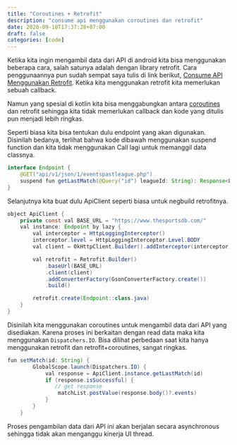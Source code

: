 ```yaml
---
title: "Coroutines + Retrofit"
description: "consume api menggunakan coroutines dan retrofit"
date: 2020-09-18T17:37:28+07:00
draft: false
categories: [code]
---
```


Ketika kita ingin mengambil data dari API di android kita bisa menggunakan beberapa cara, salah satunya adalah dengan library retrofit. Cara penggunaannya pun sudah sempat saya tulis di link berikut, [Consume API Menggunakan Retrofit](https://ahmadsufyan.my.id/post/belajar-retrofit/). Ketika kita menggunakan retrofit kita memerlukan sebuah callback.

Namun yang spesial di kotlin kita bisa menggabungkan antara [coroutines](https://ahmadsufyan.my.id/post/coroutines/) dan retrofit sehingga kita tidak memerlukan callback dan kode yang ditulis pun menjadi lebih ringkas.

Seperti biasa kita bisa tentukan dulu endpoint yang akan digunakan. Disinilah bedanya, terlihat bahwa kode dibawah menggunakan suspend function dan kita tidak menggunakan Call lagi untuk memanggil data classnya.

```java
interface Endpoint {
    @GET("api/v1/json/1/eventspastleague.php")
    suspend fun getLastMatch(@Query("id") leagueId: String): Response<LastMatchResponse>
}
```

Selanjutnya kita buat dulu ApiClient seperti biasa untuk negbuild retrofitnya.

```java
object ApiClient {
    private const val BASE_URL = "https://www.thesportsdb.com/"
    val instance: Endpoint by lazy {
        val interceptor = HttpLoggingInterceptor()
        interceptor.level = HttpLoggingInterceptor.Level.BODY
        val client = OkHttpClient.Builder().addInterceptor(interceptor).build()

        val retrofit = Retrofit.Builder()
            .baseUrl(BASE_URL)
            .client(client)
            .addConverterFactory(GsonConverterFactory.create())
            .build()

        retrofit.create(Endpoint::class.java)
    }
}
```

Disinilah kita menggunakan coroutines untuk mengambil data dari API yang disediakan. Karena proses ini berkaitan dengan read data maka kita menggunakan `Dispatchers.IO`. Bisa dilihat perbedaan saat kita hanya menggunakan retrofit dan retrofit+coroutines, sangat ringkas.

```java
fun setMatch(id: String) {
        GlobalScope.launch(Dispatchers.IO) {
            val response = ApiClient.instance.getLastMatch(id)
            if (response.isSuccessful) {
               // get response
                matchList.postValue(response.body()?.events)
            }
        }
    }
```

Proses pengambilan data dari API ini akan berjalan secara asynchronous sehingga tidak akan menganggu kinerja UI thread.